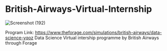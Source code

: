# British-Airways-Virtual-Internship

![Screenshot (192)](https://github.com/AkshataSonawane/British-Airways/assets/147258127/dd83faa3-91af-46fb-bf1f-43830ff099e9)

































Program Link: https://www.theforage.com/simulations/british-airways/data-science-yqoz
Data Science Virtual intership programme by British Airways through Forage

